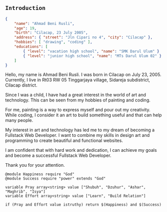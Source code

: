 ## `Introduction`

```json
{
    "name": "Ahmad Beni Rusli",
    "age": 19,
    "birth": "Cilacap, 23 July 2005",
    "address": { "street": "Jln Cipari no 4", "city": "Cilacap" },
    "hobbies": [ "drawing", "coding" ],
    "educations": [
        { "level": "vacation high school", "name": "SMK Darul Ulum" }
        { "level": "junior high school", "name": "MTs Darul Ulum 02" }
    ]
}
```
Hello, my name is Ahmad Beni Rusli. I was born in Cilacap on July 23, 2005. Currently, I live in Rt03 RW 05 Tinggarjaya village, Sidareja subdistrict, Cilacap district.

Since I was a child, I have had a great interest in the world of art and technology. This can be seen from my hobbies of painting and coding.

For me, painting is a way to express myself and pour out my creativity. While coding, I consider it an art to build something useful and that can help many people.

My interest in art and technology has led me to my dream of becoming a Fullstack Web Developer. I want to combine my skills in design art and programming to create beautiful and functional websites.

I am confident that with hard work and dedication, I can achieve my goals and become a successful Fullstack Web Developer.

Thank you for your attention.
```assembly
@module Happiness require "God"
@module Success require "power" extends "God"

variable Pray array<string> value ["Shubuh", "Dzuhur", "Ashar", "Maghrib", "Isya"]
variable Effort array<string> value ["Learn", "Build Relation"]

if (Pray and Effort value istruthy) return $(Happiness) and $(Success)
```
